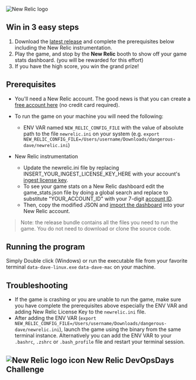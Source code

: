 ![New Relic logo](https://newrelic.com/static-assets/images/logo/nr-logo-50vh.png)

## Win in 3 easy steps

1. Download the [latest release](https://github.com/zmrfzn/data-driven-dave/releases) and complete the prerequisites below including the New Relic instrumentation.
2. Play the game, and stop by the **New Relic** booth to show off your game stats dashboard. (you will be rewarded for this effort)
3. If you have the high score, you win the grand prize!

## Prerequisites

- You'll need a New Relic account. The good news is that you can create a [free account here](https://newrelic.com/signup?utm_source=event&utm_medium=community&utm_campaign=apj-fy-24-q1-devrel-kcdmumbai) (no credit card required).
- To run the game on your machine you will need the following:
  - ENV VAR named `NEW_RELIC_CONFIG_FILE` with the value of absolute path to the file `newrelic.ini` on your system (e.g. `export NEW_RELIC_CONFIG_FILE=/Users/username/Downloads/dangerous-dave/newrelic.ini`)
  
- New Relic instrumentation
  - Update the newrelic.ini file by replacing INSERT_YOUR_INGEST_LICENSE_KEY_HERE with your account's [ingest license key](https://docs.newrelic.com/docs/apis/intro-apis/new-relic-api-keys/).
  - To see your game stats on a New Relic dashboard edit the game_stats.json file by doing a global search and replace to substitute "YOUR_ACCOUNT_ID" with your 7-digit [account ID](https://docs.newrelic.com/docs/accounts/accounts-billing/account-structure/account-id/).
  - Then, copy the modified JSON and [import the dashboard](https://docs.newrelic.com/docs/query-your-data/explore-query-data/dashboards/introduction-dashboards/#dashboards-import) into your New Relic account.

> Note: the release bundle contains all the files you need to run the game. You do not need to download or clone the source code.

## Running the program

Simply Double click (Windows) or run the executable file from your favorite terminal `data-dave-linux.exe` `data-dave-mac` on your machine.

## Troubleshooting

- If the game is crashing or you are unable to run the game, make sure you have complete the prerequisites above especially the ENV VAR and adding New Relic License Key to the `newrelic.ini` file.
- After adding the ENV VAR (`export NEW_RELIC_CONFIG_FILE=/Users/username/Downloads/dangerous-dave/newrelic.ini`), launch the game using the binary from the same terminal instance. Alternatively you can add the ENV VAR to your `.bashrc`, `.zshrc` or `.bash_profile` file and restart your terminal session.

## ![New Relic logo icon](https://newrelic.com/static-assets/images/icons/avatar-newrelic.png) New Relic DevOpsDays Challenge
